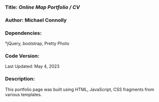 ### **Title:** *Online Map Portfolio / CV*

### **Author:** Michael Connolly

### **Dependencies:**
*jQuery, bootstrap, Pretty Photo

### **Code Version:**
Last Updated: May 4, 2023

### **Description:**
This portfolio page was built using HTML, JavaScript, CSS fragments from various templates.
 
